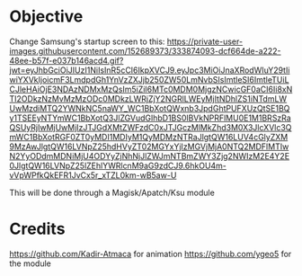 # Objective

Change Samsung's startup screen to this:
https://private-user-images.githubusercontent.com/152689373/333874093-dcf664de-a222-48ee-b57f-e037b146acd4.gif?jwt=eyJhbGciOiJIUzI1NiIsInR5cCI6IkpXVCJ9.eyJpc3MiOiJnaXRodWIuY29tIiwiYXVkIjoicmF3LmdpdGh1YnVzZXJjb250ZW50LmNvbSIsImtleSI6ImtleTUiLCJleHAiOjE3NDAzNDMxMzQsIm5iZiI6MTc0MDM0MjgzNCwicGF0aCI6Ii8xNTI2ODkzNzMvMzMzODc0MDkzLWRjZjY2NGRlLWEyMjItNDhlZS1iNTdmLWUwMzdiMTQ2YWNkNC5naWY_WC1BbXotQWxnb3JpdGhtPUFXUzQtSE1BQy1TSEEyNTYmWC1BbXotQ3JlZGVudGlhbD1BS0lBVkNPRFlMU0E1M1BRSzRaQSUyRjIwMjUwMjIzJTJGdXMtZWFzdC0xJTJGczMlMkZhd3M0X3JlcXVlc3QmWC1BbXotRGF0ZT0yMDI1MDIyM1QyMDMzNTRaJlgtQW16LUV4cGlyZXM9MzAwJlgtQW16LVNpZ25hdHVyZT02MGYxYjIzMGVjMjA0NTQ2MDFlMTIwN2YyODdmMDNiMjU4ODYyZjNhNjJlZWJmNTBmZWY3Zjg2NWIzM2E4Y2E0JlgtQW16LVNpZ25lZEhlYWRlcnM9aG9zdCJ9.6hkOU4m-vVpWPfkQkEFR1JvCx5r_xTZL0km-wB5aw-U

This will be done through a Magisk/Apatch/Ksu module

# Credits
https://github.com/Kadir-Atmaca for animation
https://github.com/ygeo5 for the module
